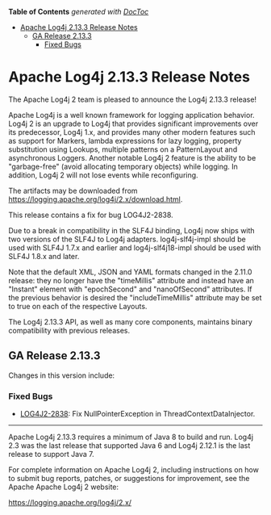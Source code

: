 <!-- START doctoc generated TOC please keep comment here to allow auto update -->
<!-- DON'T EDIT THIS SECTION, INSTEAD RE-RUN doctoc TO UPDATE -->
**Table of Contents**  *generated with [DocToc](https://github.com/thlorenz/doctoc)*

- [Apache Log4j 2.13.3 Release Notes](#apache-log4j-2133-release-notes)
  - [GA Release 2.13.3](#ga-release-2133)
    - [Fixed Bugs](#fixed-bugs)

<!-- END doctoc generated TOC please keep comment here to allow auto update -->

<!---
 Licensed to the Apache Software Foundation (ASF) under one or more
 contributor license agreements.  See the NOTICE file distributed with
 this work for additional information regarding copyright ownership.
 The ASF licenses this file to You under the Apache License, Version 2.0
 (the "License"); you may not use this file except in compliance with
 the License.  You may obtain a copy of the License at

      http://www.apache.org/licenses/LICENSE-2.0

 Unless required by applicable law or agreed to in writing, software
 distributed under the License is distributed on an "AS IS" BASIS,
 WITHOUT WARRANTIES OR CONDITIONS OF ANY KIND, either express or implied.
 See the License for the specific language governing permissions and
 limitations under the License.
-->
# Apache Log4j 2.13.3 Release Notes

The Apache Log4j 2 team is pleased to announce the Log4j 2.13.3 release!

Apache Log4j is a well known framework for logging application behavior. Log4j 2 is an upgrade
to Log4j that provides significant improvements over its predecessor, Log4j 1.x, and provides
many other modern features such as support for Markers, lambda expressions for lazy logging,
property substitution using Lookups, multiple patterns on a PatternLayout and asynchronous
Loggers. Another notable Log4j 2 feature is the ability to be "garbage-free" (avoid allocating
temporary objects) while logging. In addition, Log4j 2 will not lose events while reconfiguring.

The artifacts may be downloaded from https://logging.apache.org/log4j/2.x/download.html.

This release contains a fix for bug LOG4J2-2838.

Due to a break in compatibility in the SLF4J binding, Log4j now ships with two versions of the SLF4J to Log4j adapters.
log4j-slf4j-impl should be used with SLF4J 1.7.x and earlier and log4j-slf4j18-impl should be used with SLF4J 1.8.x and
later.

Note that the default XML, JSON and YAML formats changed in the 2.11.0 release: they no longer have the "timeMillis"
attribute and instead have an "Instant" element with "epochSecond" and "nanoOfSecond" attributes. If the previous
behavior is desired the "includeTimeMillis" attribute may be set to true on each of the respective Layouts.

The Log4j 2.13.3 API, as well as many core components, maintains binary compatibility with previous releases.

## GA Release 2.13.3

Changes in this version include:


### Fixed Bugs
* [LOG4J2-2838](https://issues.apache.org/jira/browse/LOG4J2-2838):
Fix NullPointerException in ThreadContextDataInjector.


---

Apache Log4j 2.13.3 requires a minimum of Java 8 to build and run. Log4j 2.3 was the
last release that supported Java 6 and Log4j 2.12.1 is the last release to support Java 7.

For complete information on Apache Log4j 2, including instructions on how to submit bug
reports, patches, or suggestions for improvement, see the Apache Apache Log4j 2 website:

https://logging.apache.org/log4j/2.x/